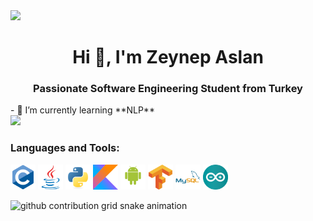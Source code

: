 <img src="https://cdna.artstation.com/p/assets/images/images/065/605/500/large/elmehraga-world-mehraga-a-background-with-a-technological-room-a-programmers-en-e40472da-16f4-4db6-b243-0c3917d82cbe.jpg?1690802667" />
<h1 align="center">Hi 👋, I'm Zeynep Aslan</h1>
<h3 align="center">Passionate Software Engineering Student from Turkey</h3>
- 🌱 I’m currently learning **NLP**



<div> <a href="https://github.com/zeynepaslan404" target="_blank"><img src="https://img.shields.io/badge/GitHub-100000?style=for-the-badge&logo=github&logoColor=white" target="_blank"></a>
</div><h3 align="left">Languages and Tools:</h3>
<p align="left">
<img src="https://raw.githubusercontent.com/teamedwardforever/Readme-Generator/71f25dd8b98329b168142a6b782a107b75eab178/svg/Skills/Languages/c-original.svg" alt="C" width="40" height="40"/>
<img src="https://raw.githubusercontent.com/teamedwardforever/Readme-Generator/71f25dd8b98329b168142a6b782a107b75eab178/svg/Skills/Languages/java-original.svg" alt="Java" width="40" height="40"/>
<img src="https://raw.githubusercontent.com/teamedwardforever/Readme-Generator/71f25dd8b98329b168142a6b782a107b75eab178/svg/Skills/Languages/python-original.svg" alt="Python" width="40" height="40"/>
<img src="https://raw.githubusercontent.com/teamedwardforever/Readme-Generator/71f25dd8b98329b168142a6b782a107b75eab178/svg/Skills/Mobile/kotlinlang-icon.svg" alt="Kotlin" width="40" height="40"/>
<img src="https://raw.githubusercontent.com/teamedwardforever/Readme-Generator/71f25dd8b98329b168142a6b782a107b75eab178/svg/Skills/Mobile/android-original-wordmark.svg" alt="Android" width="40" height="40"/>
<img src="https://raw.githubusercontent.com/teamedwardforever/Readme-Generator/71f25dd8b98329b168142a6b782a107b75eab178/svg/Skills/ML/tensorflow-icon.svg" alt="Tensorflow" width="40" height="40"/>
<img src="https://raw.githubusercontent.com/teamedwardforever/Readme-Generator/71f25dd8b98329b168142a6b782a107b75eab178/svg/Skills/Database/mysql-original-wordmark.svg" alt="Mysql" width="40" height="40"/>
<img src="https://raw.githubusercontent.com/teamedwardforever/Readme-Generator/71f25dd8b98329b168142a6b782a107b75eab178/svg/Skills/Other/arduino-1.svg" alt="Arduino" width="40" height="40"/>
</p>

<picture>
  <source media="(prefers-color-scheme: dark)" srcset="https://raw.githubusercontent.com/zeynepaslan404/zeynepaslan404/output/github-contribution-grid-snake-dark.svg">
  <source media="(prefers-color-scheme: light)" srcset="https://raw.githubusercontent.com/zeynepaslan404/zeynepaslan404/output/github-contribution-grid-snake.svg">
  <img alt="github contribution grid snake animation" src="https://raw.githubusercontent.com/zeynepaslan404/zeynepaslan404/output/github-contribution-grid-snake.svg">
</picture>


